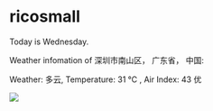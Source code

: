 # ricosmall

Today is Wednesday.

Weather infomation of 深圳市南山区， 广东省， 中国: 

Weather: 多云, Temperature: 31 ℃ , Air Index: 43 优

<img src="https://github-readme-stats.vercel.app/api?username=ricosmall&show_icons=true" />
